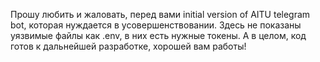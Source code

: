 Прошу любить и жаловать, перед вами initial version of AITU telegram bot, которая нуждается в усовершенствовании. Здесь не показаны уязвимые файлы как .env, в них есть нужные токены. 
А в целом, код готов к дальнейшей разработке, хорошей вам работы!
